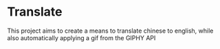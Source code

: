 # Translate

This project aims to create a means to translate chinese to english, while also automatically applying a gif from the GIPHY API 
